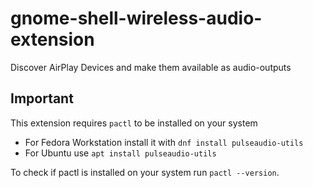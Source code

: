 # gnome-shell-wireless-audio-extension
Discover AirPlay Devices and make them available as audio-outputs

## Important
This extension requires `pactl` to be installed on your system
- For Fedora Workstation install it with `dnf install pulseaudio-utils`
- For Ubuntu use `apt install pulseaudio-utils`

To check if pactl is installed on your system run `pactl --version`.
